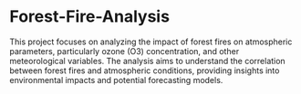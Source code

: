 # Forest-Fire-Analysis
This project focuses on analyzing the impact of forest fires on atmospheric parameters, particularly ozone (O3) concentration, and other meteorological variables. The analysis aims to understand the correlation between forest fires and atmospheric conditions, providing insights into environmental impacts and potential forecasting models.
